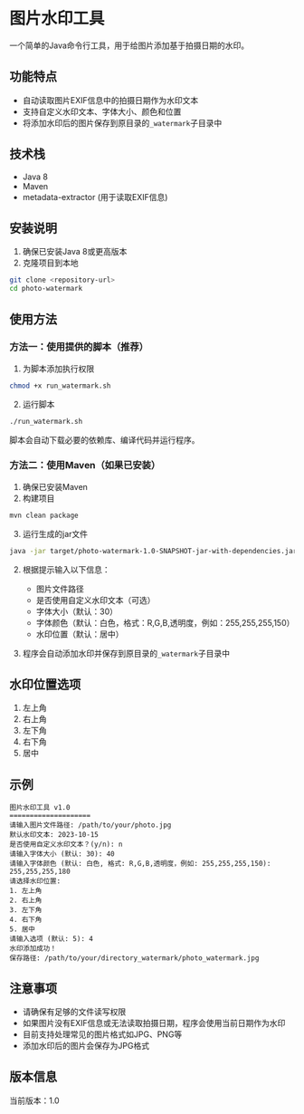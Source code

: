 # 图片水印工具

一个简单的Java命令行工具，用于给图片添加基于拍摄日期的水印。

## 功能特点

- 自动读取图片EXIF信息中的拍摄日期作为水印文本
- 支持自定义水印文本、字体大小、颜色和位置
- 将添加水印后的图片保存到原目录的`_watermark`子目录中

## 技术栈

- Java 8
- Maven
- metadata-extractor (用于读取EXIF信息)

## 安装说明

1. 确保已安装Java 8或更高版本
2. 克隆项目到本地

```bash
git clone <repository-url>
cd photo-watermark
```

## 使用方法

### 方法一：使用提供的脚本（推荐）

1. 为脚本添加执行权限

```bash
chmod +x run_watermark.sh
```

2. 运行脚本

```bash
./run_watermark.sh
```

脚本会自动下载必要的依赖库、编译代码并运行程序。

### 方法二：使用Maven（如果已安装）

1. 确保已安装Maven
2. 构建项目

```bash
mvn clean package
```

3. 运行生成的jar文件

```bash
java -jar target/photo-watermark-1.0-SNAPSHOT-jar-with-dependencies.jar
```

2. 根据提示输入以下信息：
   - 图片文件路径
   - 是否使用自定义水印文本（可选）
   - 字体大小（默认：30）
   - 字体颜色（默认：白色，格式：R,G,B,透明度，例如：255,255,255,150）
   - 水印位置（默认：居中）

3. 程序会自动添加水印并保存到原目录的`_watermark`子目录中

## 水印位置选项

1. 左上角
2. 右上角
3. 左下角
4. 右下角
5. 居中

## 示例

```
图片水印工具 v1.0
====================
请输入图片文件路径: /path/to/your/photo.jpg
默认水印文本: 2023-10-15
是否使用自定义水印文本？(y/n): n
请输入字体大小 (默认: 30): 40
请输入字体颜色 (默认: 白色, 格式: R,G,B,透明度，例如: 255,255,255,150): 255,255,255,180
请选择水印位置:
1. 左上角
2. 右上角
3. 左下角
4. 右下角
5. 居中
请输入选项 (默认: 5): 4
水印添加成功！
保存路径: /path/to/your/directory_watermark/photo_watermark.jpg
```

## 注意事项

- 请确保有足够的文件读写权限
- 如果图片没有EXIF信息或无法读取拍摄日期，程序会使用当前日期作为水印
- 目前支持处理常见的图片格式如JPG、PNG等
- 添加水印后的图片会保存为JPG格式

## 版本信息

当前版本：1.0